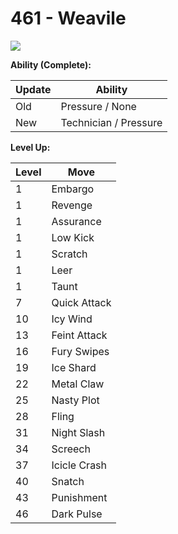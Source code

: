 # 461 - Weavile
![][461]

**Ability (Complete):**

Update | Ability
---    | ---
Old    | Pressure / None
New    | Technician / Pressure

**Level Up:**

Level | Move
---   | ---
  1   | Embargo
  1   | Revenge
  1   | Assurance
  1   | Low Kick
  1   | Scratch
  1   | Leer
  1   | Taunt
  7   | Quick Attack
 10   | Icy Wind
 13   | Feint Attack
 16   | Fury Swipes
 19   | Ice Shard
 22   | Metal Claw
 25   | Nasty Plot
 28   | Fling
 31   | Night Slash
 34   | Screech
 37   | Icicle Crash
 40   | Snatch
 43   | Punishment
 46   | Dark Pulse



[461]: /img/pokemon/461.png

